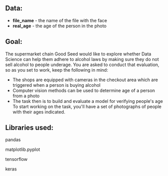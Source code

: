 ## Data:

- **file_name** - the name of the file with the face
- **real_age** - the age of the person in the photo

## Goal:

The supermarket chain Good Seed would like to explore whether Data Science can help them adhere to alcohol laws by making sure they do not sell alcohol to people underage. You are asked to conduct that evaluation, so as you set to work, keep the following in mind:
- The shops are equipped with cameras in the checkout area which are triggered when a person is buying alcohol
- Computer vision methods can be used to determine age of a person from a photo
- The task then is to build and evaluate a model for verifying people's age
To start working on the task, you'll have a set of photographs of people with their ages indicated.

## Libraries used:

pandas

matplotlib.pyplot

tensorflow

keras

